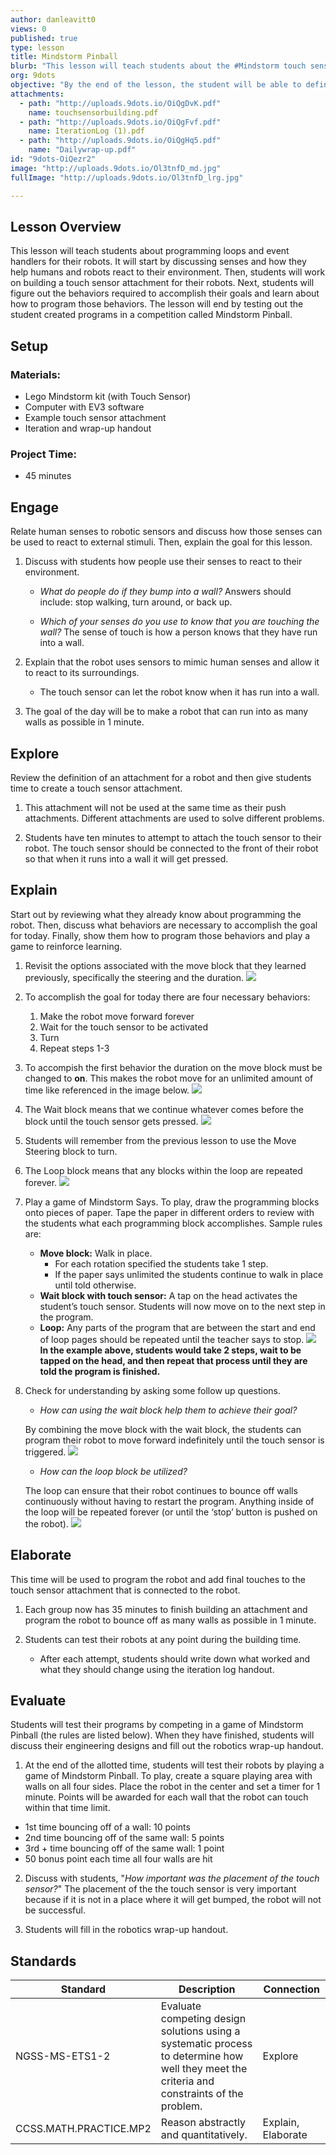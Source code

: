 ```yaml
---
author: danleavitt0
views: 0
published: true
type: lesson
title: Mindstorm Pinball
blurb: "This lesson will teach students about the #Mindstorm touch sensor as well as the wait and loop #programming blocks."
org: 9dots
objective: "By the end of the lesson, the student will be able to define a programming loop, explain the importance of sensors to programming a robot, and create a robot capable of running indefinitely and turning whenever it runs into a wall."
attachments: 
  - path: "http://uploads.9dots.io/OiQgDvK.pdf"
    name: touchsensorbuilding.pdf
  - path: "http://uploads.9dots.io/OiQgFvf.pdf"
    name: IterationLog (1).pdf
  - path: "http://uploads.9dots.io/OiQgHq5.pdf"
    name: "Dailywrap-up.pdf"
id: "9dots-OiQezr2"
image: "http://uploads.9dots.io/Ol3tnfD_md.jpg"
fullImage: "http://uploads.9dots.io/Ol3tnfD_lrg.jpg"

---
```


## Lesson Overview
This lesson will teach students about programming loops and event handlers for their robots. It will start by discussing senses and how they help humans and robots react to their environment. Then, students will work on building a touch sensor attachment for their robots. Next, students will figure out the behaviors required to accomplish their goals and learn about how to program those behaviors. The lesson will end by testing out the student created programs in a competition called Mindstorm Pinball.

## Setup

### Materials:

- Lego Mindstorm kit (with Touch Sensor)
- Computer with EV3 software
- Example touch sensor attachment
- Iteration and wrap-up handout

### Project Time:

- 45 minutes

## Engage
Relate human senses to robotic sensors and discuss how those senses can be used to react to external stimuli. Then, explain the goal for this lesson.

1. Discuss with students how people use their senses to react to their environment.
	- _What do people do if they bump into a wall?_
		Answers should include: stop walking, turn around, or back up.

	- _Which of your senses do you use to know that you are touching the wall?_
		The sense of touch is how a person knows that they have run into a wall.

2. Explain that the robot uses sensors to mimic human senses and allow it to react to its surroundings.
	- The touch sensor can let the robot know when it has run into a wall.

2. The goal of the day will be to make a robot that can run into as many walls as possible in 1 minute.

## Explore
Review the definition of an attachment for a robot and then give students time to create a touch sensor attachment.

1. This attachment will not be used at the same time as their push attachments. Different attachments are used to solve different problems.

2. Students have ten minutes to attempt to attach the touch sensor to their robot. The touch sensor should be connected to the front of their robot so that when it runs into a wall it will get pressed.

## Explain
Start out by reviewing what they already know about programming the robot. Then, discuss what behaviors are necessary to accomplish the goal for today. Finally, show them how to program those behaviors and play a game to reinforce learning.

1. Revisit the options associated with the move block that they learned previously, specifically the steering and the duration.
![](http://uploads.9dots.io/OiQh9jS_md.jpg) 

2. To accomplish the goal for today there are four necessary behaviors:

    1. Make the robot move forward forever
    2. Wait for the touch sensor to be activated
    3. Turn
    4. Repeat steps 1-3

3. To accompish the first behavior the duration on the move block must be changed to **on**. This makes the robot move for an unlimited amount of time like referenced in the image below.
![](http://uploads.9dots.io/OiQhIX8_md.jpg) 

4. The Wait block means that we continue whatever comes before the block until the touch sensor gets pressed.
![](http://uploads.9dots.io/OiQj0Nu_md.jpg) 

5. Students will remember from the previous lesson to use the Move Steering block to turn.

6. The Loop block means that any blocks within the loop are repeated forever.
![](http://uploads.9dots.io/OiQjPzY_md.jpg) 

7. Play a game of Mindstorm Says. To play, draw the programming blocks onto pieces of paper. Tape the paper in different orders to review with the students what each programming block accomplishes. Sample rules are:

    - **Move block:** Walk in place.
        - For each rotation specified the students take 1 step.
        - If the paper says unlimited the students continue to walk in place until told otherwise.
    - **Wait block with touch sensor:** A tap on the head activates the student’s touch sensor. Students will now move on to the next step in the program.
    - **Loop:** Any parts of the program that are between the start and end of loop pages should be repeated until the teacher says to stop.
![](http://uploads.9dots.io/OiQkWO7_md.jpg) 
**In the example above, students would take 2 steps, wait to be tapped on the head, and then repeat that process until they are told the program is finished.**

8. Check for understanding by asking some follow up questions.

	- _How can using the wait block help them to achieve their goal?_
    
	By combining the move block with the wait block, the students can program their robot to move forward indefinitely until the touch sensor is triggered.
![](http://uploads.9dots.io/OiQnPLd_md.jpg) 

	- _How can the loop block be utilized?_
	
    The loop can ensure that their robot continues to bounce off walls continuously without having to restart the program. Anything inside of the loop will be repeated forever (or until the ‘stop’ button is pushed on the robot).
![](http://uploads.9dots.io/OiQnT0b_md.jpg) 

## Elaborate
This time will be used to program the robot and add final touches to the touch sensor attachment that is connected to the robot.

1. Each group now has 35 minutes to finish building an attachment and program the robot to bounce off as many walls as possible in 1 minute. 

2. Students can test their robots at any point during the building time.
	- After each attempt, students should write down what worked and what they should change using the iteration log handout. 

## Evaluate
Students will test their programs by competing in a game of Mindstorm Pinball (the rules are listed below). When they have finished, students will discuss their engineering designs and fill out the robotics wrap-up handout.

1. At the end of the allotted time, students will test their robots by playing a game of Mindstorm Pinball.  To play, create a square playing area with walls on all four sides.  Place the robot in the center and set a timer for 1 minute. Points will be awarded for each wall that the robot can touch within that time limit.
  - 1st time bouncing off of a wall: 10 points
  - 2nd time bouncing off of the same wall:  5 points
  - 3rd + time bouncing off of the same wall: 1 point
  - 50 bonus point each time all four walls are hit

2. Discuss with students, "_How important was the placement of the touch sensor?_"
	The placement of the the touch sensor is very important because if it is not in a place where it will get bumped, the robot will not be successful.

3. Students will fill in the robotics wrap-up handout.

## Standards

| Standard      | Description   | Connection  |
| ------------- |---------------| ------|
| NGSS-MS-ETS1-2 | Evaluate competing design solutions using a systematic process to determine how well they meet the criteria and constraints of the problem.| Explore |
| CCSS.MATH.PRACTICE.MP2 | Reason abstractly and quantitatively. | Explain, Elaborate |

